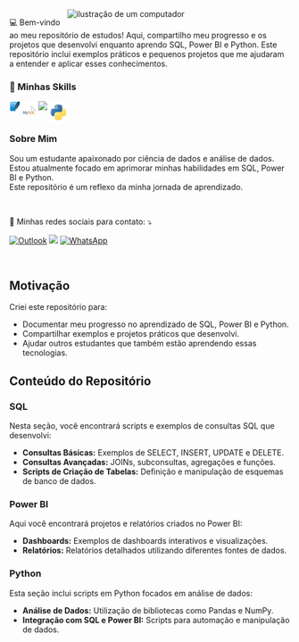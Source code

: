 <img src="https://raw.githubusercontent.com/MicaelliMedeiros/micaellimedeiros/master/image/computer-illustration.png" alt="ilustração de um computador" min-width="400px" max-width="400px" width="400px" align="right">

💻 Bem-vindo ao meu repositório de estudos! Aqui, compartilho meu progresso e os projetos que desenvolvi enquanto aprendo SQL, Power BI e Python. Este repositório inclui exemplos práticos e pequenos projetos que me ajudaram a entender e aplicar esses conhecimentos.
<br />

### 🚀 Minhas Skills
<img align="left" height="20" src="https://raw.githubusercontent.com/github/explore/2d218e3aa252dc90eef269b34eeec1fbd15dc07e/topics/sqlite/sqlite.png">
<img align="left" height="32" src="https://raw.githubusercontent.com/github/explore/80688e429a7d4ef2fca1e82350fe8e3517d3494d/topics/mysql/mysql.png"> 
<img align="left" height="32" src="https://github.com/microsoft/PowerBI-Icons/blob/main/PNG/Desktop.png"> 
<img align="left" height="Python" width="40px" src="https://raw.githubusercontent.com/github/explore/80688e429a7d4ef2fca1e82350fe8e3517d3494d/topics/python/python.png">
<br />
<br />


### Sobre Mim

Sou um estudante apaixonado por ciência de dados e análise de dados.<br />
Estou atualmente focado em aprimorar minhas habilidades em SQL, Power BI e Python.<br />
Este repositório é um reflexo da minha jornada de aprendizado.

<br />
<p align="left">
  📧 Minhas redes sociais para contato: ⤵
<p align="left">
  <a href="#" title="Outlook">
  <img src="https://img.shields.io/badge/-Outlook-white?style=for-flat-square&logo=microsoft-outlook&logoColor=007BFF&link=diegodiestro@outlook.com" alt="Outlook"/></a>
  <a href="#" title="LinkedIn">
  <img src="https://img.shields.io/badge/-Linkedin-0e76a8?style=flat-square&logo=Linkedin&logoColor=white&link=https://www.linkedin.com/in/diego-soares-0832aba1/ alt="LinkedIn"/></a>
  <a href="#" title="WhatsApp">
  <img src="https://img.shields.io/badge/-WhatsApp-25d366?style=flat-square&labelColor=25d366&logo=whatsapp&logoColor=white&link=API-DO-SEU-WHATSAPP" alt="WhatsApp"/></a>
  </p>
<br />

## Motivação

Criei este repositório para:

- Documentar meu progresso no aprendizado de SQL, Power BI e Python.
- Compartilhar exemplos e projetos práticos que desenvolvi.
- Ajudar outros estudantes que também estão aprendendo essas tecnologias.

## Conteúdo do Repositório

### SQL

Nesta seção, você encontrará scripts e exemplos de consultas SQL que desenvolvi:

- **Consultas Básicas:** Exemplos de SELECT, INSERT, UPDATE e DELETE.
- **Consultas Avançadas:** JOINs, subconsultas, agregações e funções.
- **Scripts de Criação de Tabelas:** Definição e manipulação de esquemas de banco de dados.

### Power BI

Aqui você encontrará projetos e relatórios criados no Power BI:

- **Dashboards:** Exemplos de dashboards interativos e visualizações.
- **Relatórios:** Relatórios detalhados utilizando diferentes fontes de dados.
 
### Python

Esta seção inclui scripts em Python focados em análise de dados:

- **Análise de Dados:** Utilização de bibliotecas como Pandas e NumPy.
- **Integração com SQL e Power BI:** Scripts para automação e manipulação de dados.
